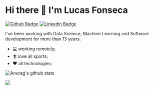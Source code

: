 # Hi there 👋 I'm Lucas Fonseca 

[![Github Badge](https://img.shields.io/badge/-Github-000?logo=Github&logoColor=white&link=https://github.com/lucasfonsecads)](https://github.com/lucasfonmiranda)
[![Linkedin Badge](https://img.shields.io/badge/-LinkedIn-blue?logo=Linkedin&logoColor=white&link=https://www.linkedin.com/in/lucasfonmiranda/)](https://www.linkedin.com/in/lucasfonmiranda/)

I've been working with Data Science, Machine Learning and Software development for more than 13 years. 

- :computer: working remotely;
- :surfer: love all sports;
- :heart: all technologies;




<!--
**lucasfonmiranda/lucasfonmiranda** is a ✨ _special_ ✨ repository because its `README.md` (this file) appears on your GitHub profile.

Here are some ideas to get you started:

- 🔭 I’m currently working on ...
- 🌱 I’m currently learning ...
- 👯 I’m looking to collaborate on ...
- 🤔 I’m looking for help with ...
- 💬 Ask me about ...
- 📫 How to reach me: ...
- 😄 Pronouns: ...
- ⚡ Fun fact: ...
-->

![Anurag's github stats](https://github-readme-stats.vercel.app/api?username=lucasfonsecads&count_private=true&theme=dark)

![](https://komarev.com/ghpvc/?username=lucasfonsecads&label=PROFILE+VIEWS)
